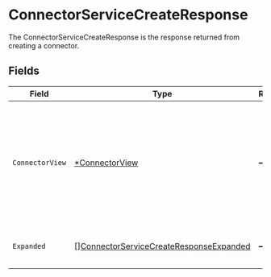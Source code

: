 # ConnectorServiceCreateResponse

The ConnectorServiceCreateResponse is the response returned from creating a connector.


## Fields

| Field                                                                                                                         | Type                                                                                                                          | Required                                                                                                                      | Description                                                                                                                   |
| ----------------------------------------------------------------------------------------------------------------------------- | ----------------------------------------------------------------------------------------------------------------------------- | ----------------------------------------------------------------------------------------------------------------------------- | ----------------------------------------------------------------------------------------------------------------------------- |
| `ConnectorView`                                                                                                               | [*ConnectorView](../../models/shared/connectorview.md)                                                                        | :heavy_minus_sign:                                                                                                            | The ConnectorView object provides a connector response object, as well as JSONPATHs to related objects provided by expanders. |
| `Expanded`                                                                                                                    | [][ConnectorServiceCreateResponseExpanded](../../models/shared/connectorservicecreateresponseexpanded.md)                     | :heavy_minus_sign:                                                                                                            | The array of expanded items indicated by the request.                                                                         |
